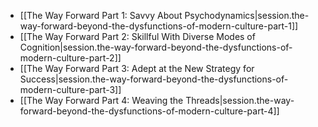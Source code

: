 
- [[The Way Forward Part 1:  Savvy About Psychodynamics|session.the-way-forward-beyond-the-dysfunctions-of-modern-culture-part-1]]
- [[The Way Forward Part 2:  Skillful With Diverse Modes of Cognition|session.the-way-forward-beyond-the-dysfunctions-of-modern-culture-part-2]]
- [[The Way Forward Part 3:  Adept at the New Strategy for Success|session.the-way-forward-beyond-the-dysfunctions-of-modern-culture-part-3]]
- [[The Way Forward Part 4:  Weaving the Threads|session.the-way-forward-beyond-the-dysfunctions-of-modern-culture-part-4]]
